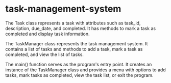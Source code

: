 # task-management-system
The Task class represents a task with attributes such as task_id, description, due_date, and completed. It has methods to mark a task as completed and display task information.

The TaskManager class represents the task management system. It contains a list of tasks and methods to add a task, mark a task as completed, and view the list of tasks.

The main() function serves as the program's entry point. It creates an instance of the TaskManager class and provides a menu with options to add tasks, mark tasks as completed, view the task list, or exit the program.
